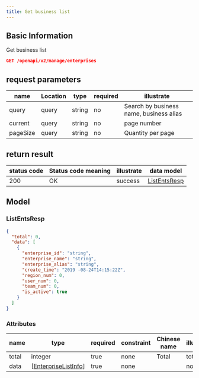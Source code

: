 ```yaml
---
title: Get business list
---
```


## Basic Information

Get business list

```json title="请求路径"
GET /openapi/v2/manage/enterprises
```

## request parameters

| name     | Location | type   | required | illustrate                              |
| -------- | -------- | ------ | -------- | --------------------------------------- |
| query    | query    | string | no       | Search by business name, business alias |
| current  | query    | string | no       | page number                             |
| pageSize | query    | string | no       | Quantity per page                       |


## return result

| status code | Status code meaning | illustrate | data model                    |
| ----------- | ------------------- | ---------- | ----------------------------- |
| 200         | OK                  | success    | [ListEntsResp](#listentsresp) |


## Model

### ListEntsResp

```json
{
  "total": 0,
  "data": [
    {
      "enterprise_id": "string",
      "enterprise_name": "string",
      "enterprise_alias": "string",
      "create_time": "2019 -08-24T14:15:22Z",
      "region_num": 0,
      "user_num": 0,
      "team_num": 0,
      "is_active": true
    }
  ]
}

```

### Attributes

| name  | type                                              | required | constraint | Chinese name | illustrate |
| ----- | ------------------------------------------------- | -------- | ---------- | ------------ | ---------- |
| total | integer                                           | true     | none       | Total        | total      |
| data  | [[EnterpriseListInfo](#schemaenterpriselistinfo)] | true     | none       |              | none       |

